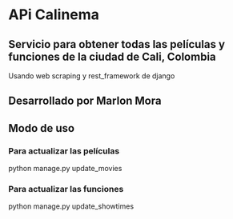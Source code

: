 # APi Calinema

## Servicio para obtener todas las películas y funciones de la ciudad de Cali, Colombia
Usando web scraping y rest_framework de django

## Desarrollado por Marlon Mora

## Modo de uso
 
### Para actualizar las películas
python manage.py update_movies

### Para actualizar las funciones
python manage.py update_showtimes